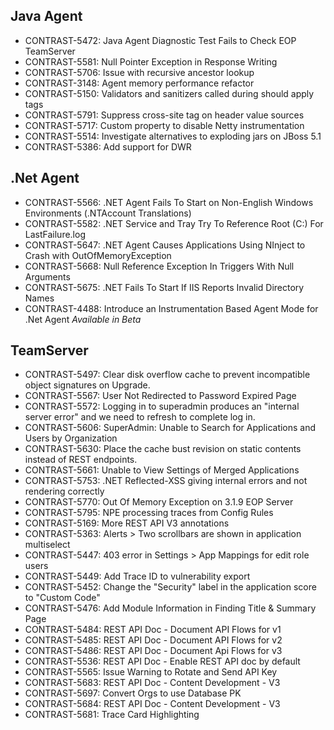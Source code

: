 <!--
title: "Contrast 3.2.0 - September 21, 2015"
description: "Contrast 3.2.0 - September 21, 2015"
-->

## Java Agent
* CONTRAST-5472: Java Agent Diagnostic Test Fails to Check EOP TeamServer
* CONTRAST-5581: Null Pointer Exception in Response Writing
* CONTRAST-5706: Issue with recursive ancestor lookup
* CONTRAST-3148: Agent memory performance refactor
* CONTRAST-5150: Validators and sanitizers called during <source> should apply tags
* CONTRAST-5791: Suppress cross-site tag on header value sources
* CONTRAST-5717: Custom property to disable Netty instrumentation
* CONTRAST-5514: Investigate alternatives to exploding jars on JBoss 5.1
* CONTRAST-5386: Add support for DWR 

## .Net Agent
* CONTRAST-5566: .NET Agent Fails To Start on Non-English Windows Environments (.NTAccount Translations)
* CONTRAST-5582: .NET Service and Tray Try To Reference Root (C:) For LastFailure.log
* CONTRAST-5647: .NET Agent Causes Applications Using NInject to Crash with OutOfMemoryException
* CONTRAST-5668: Null Reference Exception In Triggers With Null Arguments
* CONTRAST-5675: .NET Fails To Start If IIS Reports Invalid Directory Names
* CONTRAST-4488: Introduce an Instrumentation Based Agent Mode for .Net Agent *Available in Beta*

## TeamServer
* CONTRAST-5497: Clear disk overflow cache to prevent incompatible object signatures on Upgrade.
* CONTRAST-5567: User Not Redirected to Password Expired Page
* CONTRAST-5572: Logging in to superadmin produces an "internal server error" and we need to refresh to complete log in.
* CONTRAST-5606: SuperAdmin: Unable to Search for Applications and Users by Organization
* CONTRAST-5630: Place the cache bust revision on static contents instead of REST endpoints.
* CONTRAST-5661: Unable to View Settings of Merged Applications
* CONTRAST-5753: .NET Reflected-XSS giving internal errors and not rendering correctly
* CONTRAST-5770: Out Of Memory Exception on 3.1.9 EOP Server
* CONTRAST-5795: NPE processing traces from Config Rules
* CONTRAST-5169: More REST API V3 annotations
* CONTRAST-5363: Alerts > Two scrollbars are shown in application multiselect
* CONTRAST-5447: 403 error in Settings > App Mappings for edit role users
* CONTRAST-5449: Add Trace ID to vulnerability export
* CONTRAST-5452: Change the "Security" label in the application score to "Custom Code"
* CONTRAST-5476: Add Module Information in Finding Title & Summary Page
* CONTRAST-5484: REST API Doc - Document API Flows for v1
* CONTRAST-5485: REST API Doc - Document API Flows for v2
* CONTRAST-5486: REST API Doc - Document Api Flows for v3
* CONTRAST-5536: REST API Doc - Enable REST API doc by default
* CONTRAST-5565: Issue Warning to Rotate and Send API Key
* CONTRAST-5683: REST API Doc - Content Development - V3
* CONTRAST-5697: Convert Orgs to use Database PK
* CONTRAST-5684: REST API Doc - Content Development - V3
* CONTRAST-5681: Trace Card Highlighting
